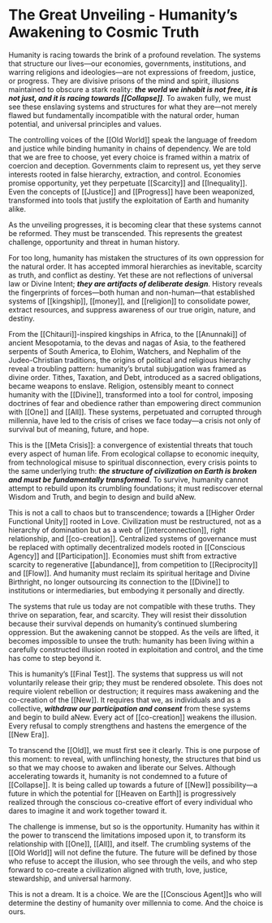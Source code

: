 # The Great Unveiling - Humanity’s Awakening to Cosmic Truth

Humanity is racing towards the brink of a profound revelation. The systems that structure our lives—our economies, governments, institutions, and warring religions and ideologies—are not expressions of freedom, justice, or progress. They are divisive prisons of the mind and spirit, illusions maintained to obscure a stark reality: ***the world we inhabit is not free, it is not just, and it is racing towards [[Collapse]]***. To awaken fully, we must see these enslaving systems and structures for what they are—not merely flawed but fundamentally incompatible with the natural order, human potential, and universal principles and values.

The controlling voices of the [[Old World]] speak the language of freedom and justice while binding humanity in chains of dependency. We are told that we are free to choose, yet every choice is framed within a matrix of coercion and deception. Governments claim to represent us, yet they serve interests rooted in false hierarchy, extraction, and control. Economies promise opportunity, yet they perpetuate [[Scarcity]] and [[Inequality]]. Even the concepts of [[Justice]] and [[Progress]] have been weaponized, transformed into tools that justify the exploitation of Earth and humanity alike.

As the unveiling progresses, it is becoming clear that these systems cannot be reformed. They must be transcended. This represents the greatest challenge, opportunity and threat in human history. 

For too long, humanity has mistaken the structures of its own oppression for the natural order. It has accepted immoral hierarchies as inevitable, scarcity as truth, and conflict as destiny. Yet these are not reflections of universal law or Divine Intent; ***they are artifacts of deliberate design***. History reveals the fingerprints of forces—both human and non-human—that established systems of [[kingship]], [[money]], and [[religion]] to consolidate power, extract resources, and suppress awareness of our true origin, nature, and destiny.

From the [[Chitauri]]-inspired kingships in Africa, to the [[Anunnaki]] of ancient Mesopotamia, to the devas and nagas of Asia, to the feathered serpents of South America, to Elohim, Watchers, and Nephalim of the Judeo-Christian traditions, the origins of political and religious hierarchy reveal a troubling pattern: humanity’s brutal subjugation was framed as divine order. Tithes, Taxation, and Debt, introduced as a sacred obligations, became weapons to enslave. Religion, ostensibly meant to connect humanity with the [[Divine]], transformed into a tool for control, imposing doctrines of fear and obedience rather than empowering direct communion with [[One]] and [[All]]. These systems, perpetuated and corrupted through millennia, have led to the crisis of crises we face today—a crisis not only of survival but of meaning, future, and hope.

This is the [[Meta Crisis]]: a convergence of existential threats that touch every aspect of human life. From ecological collapse to economic inequity, from technological misuse to spiritual disconnection, every crisis points to the same underlying truth: ***the structure of civilization on Earth is broken and must be fundamentally transformed***. To survive, humanity cannot attempt to rebuild upon its crumbling foundations; it must rediscover eternal Wisdom and Truth, and begin to design and build aNew.

This is not a call to chaos but to transcendence; towards a [[Higher Order Functional Unity]] rooted in Love. Civilization must be restructured, not as a hierarchy of domination but as a web of [[interconnection]], right relationship, and [[co-creation]]. Centralized systems of governance must be replaced with optimally decentralized models rooted in [[Conscious Agency]] and [[Participation]]. Economies must shift from extractive scarcity to regenerative [[abundance]], from competition to [[Reciprocity]] and [[Flow]]. And humanity must reclaim its spiritual heritage and Divine Birthright, no longer outsourcing its connection to the [[Divine]] to institutions or intermediaries, but embodying it personally and directly. 

The systems that rule us today are not compatible with these truths. They thrive on separation, fear, and scarcity. They will resist their dissolution because their survival depends on humanity’s continued slumbering oppression. But the awakening cannot be stopped. As the veils are lifted, it becomes impossible to unsee the truth: humanity has been living within a carefully constructed illusion rooted in exploitation and control, and the time has come to step beyond it.

This is humanity’s [[Final Test]]. The systems that suppress us will not voluntarily release their grip; they must be rendered obsolete. This does not require violent rebellion or destruction; it requires mass awakening and the co-creation of the [[New]]. It requires that we, as individuals and as a collective, ***withdraw our participation and consent*** from these systems and begin to build aNew. Every act of [[co-creation]] weakens the illusion. Every refusal to comply strengthens and hastens the emergence of the [[New Era]].

To transcend the [[Old]], we must first see it clearly. This is one purpose of this moment: to reveal, with unflinching honesty, the structures that bind us so that we may choose to awaken and liberate our Selves. Although accelerating towards it, humanity is not condemned to a future of [[Collapse]]. It is being called up towards a future of [[New]] possibility—a future in which the potential for [[Heaven on Earth]] is progressively realized through the conscious co-creative effort of every individual who dares to imagine it and work together toward it.

The challenge is immense, but so is the opportunity. Humanity has within it the power to transcend the limitations imposed upon it, to transform its relationship with [[One]], [[All]], and itself. The crumbling systems of the [[Old World]] will not define the future. The future will be defined by those who refuse to accept the illusion, who see through the veils, and who step forward to co-create a civilization aligned with truth, love, justice, stewardship, and universal harmony.

This is not a dream. It is a choice. We are the [[Conscious Agent]]s who will determine the destiny of humanity over millennia to come. And the choice is ours.

  

